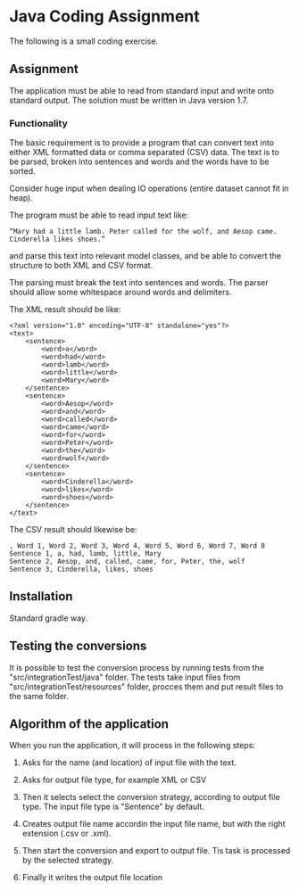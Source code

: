 # Java Coding Assignment

The following is a small coding exercise.

## Assignment

The application must be able to read from standard input and write onto standard output. 
The solution must be written in Java version 1.7.

### Functionality

The basic requirement is to provide a program that can convert text into either XML formatted data or comma separated (CSV) data. 
The text is to be parsed, broken into sentences and words and the words have to be sorted.

Consider huge input when dealing IO operations (entire dataset cannot fit in heap).

The program must be able to read input text like:
```
“Mary had a little lamb. Peter called for the wolf, and Aesop came.
Cinderella likes shoes.”
```

and parse this text into relevant model classes, and be able to convert the structure to both XML and CSV format.

The parsing must break the text into sentences and words. 
The parser should allow some whitespace around words and delimiters.

The XML result should be like:
```
<?xml version="1.0" encoding="UTF-8" standalone="yes"?>
<text>
    <sentence>
        <word>a</word>
        <word>had</word>
        <word>lamb</word>
        <word>little</word>
        <word>Mary</word>
    </sentence>
    <sentence>
        <word>Aesop</word>
        <word>and</word>
        <word>called</word>
        <word>came</word>
        <word>for</word>
        <word>Peter</word>
        <word>the</word>
        <word>wolf</word>
    </sentence>
    <sentence>
        <word>Cinderella</word>
        <word>likes</word>
        <word>shoes</word>
    </sentence>
</text>
```

The CSV result should likewise be:
```
, Word 1, Word 2, Word 3, Word 4, Word 5, Word 6, Word 7, Word 8
Sentence 1, a, had, lamb, little, Mary
Sentence 2, Aesop, and, called, came, for, Peter, the, wolf
Sentence 3, Cinderella, likes, shoes
```

## Installation

Standard gradle way.

## Testing the conversions

It is possible to test the conversion process by running tests from the "src/integrationTest/java" folder.
The tests take input files from "src/integrationTest/resources" folder, procces them and put result files to the same folder.

## Algorithm of the application

When you run the application, it will process in the following steps:

1. Asks for the name (and location) of input file with the text.

2. Asks for output file type, for example XML or CSV

3. Then it selects select the conversion strategy, according to output file type. The input file type is "Sentence" by default.
        
4. Creates output file name accordin the input file name, but with the right extension (.csv or .xml).

5. Then start the conversion and export to output file. Tis task is processed by the selected strategy.

6. Finally it writes the output file location

